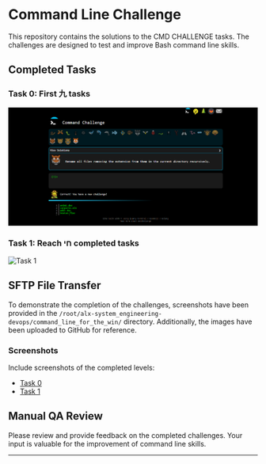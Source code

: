# Command Line Challenge

This repository contains the solutions to the CMD CHALLENGE tasks. The challenges are designed to test and improve Bash command line skills.

## Completed Tasks

### Task 0: First 九 tasks
![Task 0](https://github.com/ya7ya99/alx-system_engineering-devops/blob/master/command_line_for_the_win/0-first_9_tasks.PNG)

### Task 1: Reach חי completed tasks
![Task 1](./command_line_for_the_win/1-next_9_tasks.jpg)

## SFTP File Transfer

To demonstrate the completion of the challenges, screenshots have been provided in the `/root/alx-system_engineering-devops/command_line_for_the_win/` directory. Additionally, the images have been uploaded to GitHub for reference.

### Screenshots

Include screenshots of the completed levels:

- [Task 0](./command_line_for_the_win/0-first_9_tasks.jpg)
- [Task 1](./command_line_for_the_win/1-next_9_tasks.jpg)

## Manual QA Review

Please review and provide feedback on the completed challenges. Your input is valuable for the improvement of command line skills.

---
